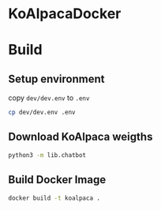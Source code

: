 # KoAlpacaDocker

# Build

## Setup environment

copy `dev/dev.env` to `.env`

```bash
cp dev/dev.env .env
```

## Download KoAlpaca weigths

```bash
python3 -m lib.chatbot
```

## Build Docker Image

```bash
docker build -t koalpaca .
```
